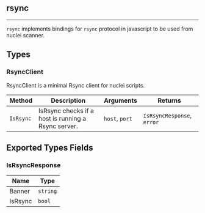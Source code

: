 ## rsync 
---


`rsync` implements bindings for `rsync` protocol in javascript
to be used from nuclei scanner.



## Types

### RsyncClient

 RsyncClient is a minimal Rsync client for nuclei scripts.

| Method | Description | Arguments | Returns |
|--------|-------------|-----------|---------|
| `IsRsync` |  IsRsync checks if a host is running a Rsync server. | `host`, `port` | `IsRsyncResponse`, `error` |




## Exported Types Fields
### IsRsyncResponse

| Name | Type | 
|--------|-------------|
| Banner | `string` |
| IsRsync | `bool` |




